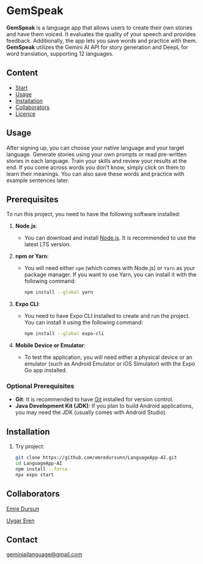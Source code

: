 # GemSpeak
**GemSpeak** is a language app that allows users to create their own stories and have them voiced. It evaluates the quality of your speech and provides feedback. Additionally, the app lets you save words and practice with them. **GemSpeak** utilizes the Gemini AI API for story generation and DeepL for word translation, supporting 12 languages.


## Content

- [Start](#Start)
-  [Usage](#usage)
- [Installation](#Prerequisites)
- [Collaborators](#Collaborators)
- [Licence](#licence)

## Usage

After signing up, you can choose your native language and your target language. Generate stories using your own prompts or read pre-written stories in each language. Train your skills and review your results at the end. If you come across words you don’t know, simply click on them to learn their meanings. You can also save these words and practice with example sentences later.

## Prerequisites

To run this project, you need to have the following software installed:

1. **Node.js**:
   - You can download and install [Node.js](https://nodejs.org/). It is recommended to use the latest LTS version.

2. **npm or Yarn**:
   - You will need either `npm` (which comes with Node.js) or `Yarn` as your package manager. If you want to use Yarn, you can install it with the following command:
     ```bash
     npm install --global yarn
     ```

3. **Expo CLI**:
   - You need to have Expo CLI installed to create and run the project. You can install it using the following command:
     ```bash
     npm install --global expo-cli
     ```

4. **Mobile Device or Emulator**:
   - To test the application, you will need either a physical device or an emulator (such as Android Emulator or iOS Simulator) with the Expo Go app installed.

### Optional Prerequisites

- **Git**: It is recommended to have [Git](https://git-scm.com/) installed for version control.
- **Java Development Kit (JDK)**: If you plan to build Android applications, you may need the JDK (usually comes with Android Studio).


## Installation

1. Try project:
   ```bash
   git clone https://github.com/emredursunn/LanguageApp-AI.git
   cd LanguageApp-AI
   npm install --force
   npx expo start


## Collaborators
[Emre Dursun](https://github.com/emredursunn)

[Uygar Eren](https://github.com/uygareren)

## Contact

geminiailanguage@gmail.com
